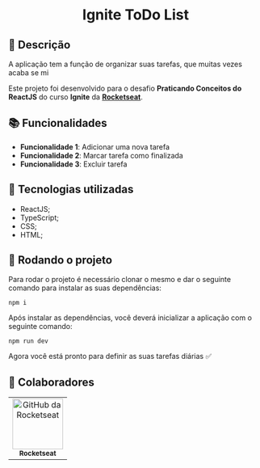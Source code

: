 <h1 align="center">Ignite ToDo List</h1>

## :memo: Descrição

A aplicação tem a função de organizar suas tarefas, que muitas vezes acaba se mi

Este projeto foi desenvolvido para o desafio <b>Praticando Conceitos do ReactJS</b> do curso <b>Ignite</b> da <b><a href="https://github.com/rocketseat-education">Rocketseat</a></b>.

## :books: Funcionalidades

- <b>Funcionalidade 1</b>: Adicionar uma nova tarefa
- <b>Funcionalidade 2</b>: Marcar tarefa como finalizada
- <b>Funcionalidade 3</b>: Excluir tarefa

## :wrench: Tecnologias utilizadas

- ReactJS;
- TypeScript;
- CSS;
- HTML;

## :rocket: Rodando o projeto

Para rodar o projeto é necessário clonar o mesmo e dar o seguinte comando para instalar as suas dependências:

```
npm i
```

Após instalar as dependências, você deverá inicializar a aplicação com o seguinte comando:

```
npm run dev
```

Agora você está pronto para definir as suas tarefas diárias ✅

## :handshake: Colaboradores

<table>
  <tr>
    <td align="center">
      <a href="http://github.com/tatialveso">
        <img src="https://avatars.githubusercontent.com/u/69590972?s=200&v=4" width="100px;" alt="GitHub da Rocketseat"/><br>
        <sub>
          <b>Rocketseat</b>
        </sub>
      </a>
    </td>
  </tr>
</table>
